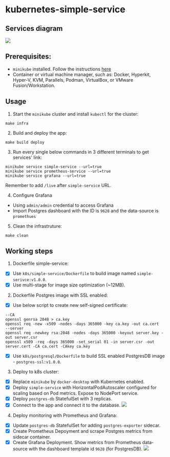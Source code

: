 # kubernetes-simple-service
## Services diagram
![](./images/k8s-simple-service.png)
## Prerequisites:
- `minikube` installed. Follow the instructions [here](https://minikube.sigs.k8s.io/docs/start/)
- Container or virtual machine manager, such as: Docker, Hyperkit, Hyper-V, KVM, Parallels, Podman, VirtualBox, or VMware Fusion/Workstation.
## Usage
1. Start the `minikube` cluster and install `kubectl` for the cluster:
```
make infra
```
2. Build and deploy the app:
```
make build deploy
```
3. Run every single below commands in 3 different terminals to get services' link:
```
minikube service simple-service --url=true 
minikube service prometheus-service --url=true 
minikube service grafana --url=true 
```
Remember to add `/live` after `simple-service` URL.

4. Configure Grafana
- Using `admin/admin` credential to access Grafana
- Import Postgres dashboard with the ID is `9628` and the data-source is `promethues`
5. Clean the infrastruture:
```
make clean
```
## Working steps
1. Dockerfile simple-service:
- [x] Use `k8s/simple-service/Dockerfile` to build image named `simple-serivce:v1.0.0`.
- [x] Use multi-stage for image size optimization (~12MB).
2. Dockerfile Postgres image with SSL enabled:
- [x] Use below script to create new self-signed certificate:
```
--CA
openssl genrsa 2048 > ca.key
openssl req -new -x509 -nodes -days 365000 -key ca.key -out ca.cert
--server
openssl req -newkey rsa:2048 -nodes -days 365000 -keyout server.key -out server.csr
openssl x509 -req -days 365000 -set_serial 01 -in server.csr -out server.cert -CA ca.cert -CAkey ca.key
```
- [x] Use `k8s/postgresql/Dockerfile` to build SSL enabled PostgresDB image - `postgres-ssl:v1.0.0`.
3. Deploy to k8s cluster:
- [x] Replace `minikube` by `docker-desktop` with Kubernetes enabled.
- [x] Deploy `simple-service` with HorizontalPodAutoscaler configured for scaling based on Pod metrics. Expose to NodePort service.
- [x] Deploy `postgres-db` StatefulSet with 3 replicas.
- [x] Connect to the app and connect it to the database.
![](./images/simple-service.png)
4. Deploy monitoring with Prometheus and Grafana:
- [x] Update `postgres-db` StatefulSet for adding `postgres-exporter` sidecar.
- [x] Create Prometheus Depoyment and scrape Postgres metrics from sidecar container.
- [x] Create Grafana Deployment. Show metrics from Prometheus data-source with the dashboard template id `9628` (for PostgresDB).
![](./images/grafana-dashboard.png)
